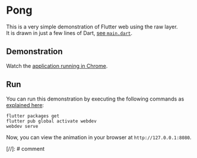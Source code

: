 # Pong

This is a very simple demonstration of Flutter web using the raw layer.  
It is drawn in just a few lines of Dart, [see `main.dart`][main].

## Demonstration

Watch the [application running in Chrome][demo].

## Run

You can run this demonstration by executing the following commands as [explained here][]:

```
flutter packages get
flutter pub global activate webdev
webdev serve
```

Now, you can view the animation in your browser at `http://127.0.0.1:8080`.

[//]: # comment

[main]: https://github.com/creativecreatorormaybenot/pong/blob/master/lib/main.dart
[demo]: https://i.imgur.com/bMEaMU8.mp4
[explained here]: https://github.com/flutter/flutter_web#getting-stateless-hot-reload-with-webdev
